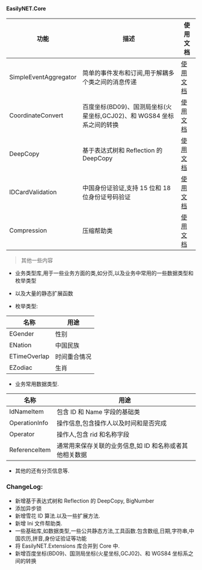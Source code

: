 #### EasilyNET.Core

| 功能                  | 描述                                                                  | 使用文档                                  |
| --------------------- | --------------------------------------------------------------------- | ----------------------------------------- |
| SimpleEventAggregator | 简单的事件发布和订阅,用于解耦多个类之间的消息传递                     | [使用文档](.\Aggregator\README.md)        |
| CoordinateConvert     | 百度坐标(BD09)、国测局坐标(火星坐标,GCJ02)、和 WGS84 坐标系之间的转换 | [使用文档](.\CoordinateConvert\README.md) |
| DeepCopy              | 基于表达式树和 Reflection 的 DeepCopy                                 | [使用文档](.\DeepCopy\README.md)          |
| IDCardValidation      | 中国身份证验证,支持 15 位和 18 位身份证号码验证                       | [使用文档](.\IDCard\README.md)            |
| Compression           | 压缩帮助类                                                            | [使用文档](.\IO\README.md)                |

> 其他一些内容

-   业务类型库,用于一些业务方面的类,如分页,以及业务中常用的一些数据类型和枚举类型
-   以及大量的静态扩展函数

-   枚举类型:

| 名称         | 用途         |
| ------------ | ------------ |
| EGender      | 性别         |
| ENation      | 中国民族     |
| ETimeOverlap | 时间重合情况 |
| EZodiac      | 生肖         |

-   业务常用数据类型.

| 名称          | 用途                                                    |
| ------------- | ------------------------------------------------------- |
| IdNameItem    | 包含 ID 和 Name 字段的基础类                            |
| OperationInfo | 操作信息,包含操作人以及时间和是否完成                   |
| Operator      | 操作人,包含 rid 和名称字段                              |
| ReferenceItem | 通常用来保存关联的业务信息,如 ID 和名称或者其他相关数据 |

-   其他的还有分页信息等.

### **ChangeLog:**

-   新增基于表达式树和 Reflection 的 DeepCopy, BigNumber
-   添加异步锁
-   新增雪花 ID 算法.以及一些扩展方法.
-   新增 Ini 文件帮助类.
-   一些基础库,如数据类型,一些公共静态方法,工具函数.包含数组,日期,字符串,中国农历,拼音,身份证验证等功能
-   将 EasilyNET.Extensions 库合并到 Core 中.
-   新增百度坐标(BD09)、国测局坐标(火星坐标,GCJ02)、和 WGS84 坐标系之间的转换
